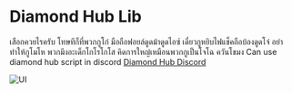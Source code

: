 # Diamond Hub Lib
เสือกควยไรครับ โทษทีก็ที่พวกกูโก๋ มือถือฟอยล์ดูดม้าดูดไอซ์ เดี๋ยวกูหยิบไฟแช็คถือบ้องดูดโจ๋ อย่าทำให้กูโมโห พวกมึงอะเด็กโกโรโกโส คิดการใหญ่เหมือนพวกกูเป็นโจโฉ ควันโขมง
Can use diamond hub script in discord
[Diamond Hub Discord](https://discord.gg/5YtWBUVYvR)

![UI](https://cdn.discordapp.com/attachments/986083142702071829/1066727934720737310/326757086_494204965982255_2253907637087721705_n.png)
